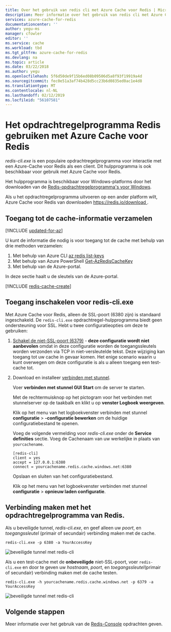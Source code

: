 ```yaml
---
title: Over het gebruik van redis cli met Azure Cache voor Redis | Microsoft Docs
description: Meer informatie over het gebruik van redis cli met Azure Cache voor Redis.
services: azure-cache-for-redis
documentationcenter: ''
author: yegu-ms
manager: cfowler
editor: ''
ms.service: cache
ms.workload: tbd
ms.tgt_pltfrm: azure-cache-for-redis
ms.devlang: na
ms.topic: article
ms.date: 03/22/2018
ms.author: yegu
ms.openlocfilehash: 5f6d50de9f15b6ed08b09506d5a8f93f19919a4d
ms.sourcegitcommit: fec0e51a3af74b428d5cc23b6d0835ed0ac1e4d8
ms.translationtype: MT
ms.contentlocale: nl-NL
ms.lasthandoff: 02/12/2019
ms.locfileid: "56107581"
---
```

# <a name="how-to-use-the-redis-command-line-tool-with-azure-cache-for-redis"></a>Het opdrachtregelprogramma Redis gebruiken met Azure Cache voor Redis

*redis-cli.exe* is een populaire opdrachtregelprogramma voor interactie met een Azure-Cache voor Redis als een client. Dit hulpprogramma is ook beschikbaar voor gebruik met Azure Cache voor Redis.

Het hulpprogramma is beschikbaar voor Windows-platforms door het downloaden van de [Redis-opdrachtregelprogramma's voor Windows](https://github.com/MSOpenTech/redis/releases/). 

Als u het opdrachtregelprogramma uitvoeren op een ander platform wilt, Azure Cache voor Redis van downloaden [ https://redis.io/download ](https://redis.io/download).

## <a name="gather-cache-access-information"></a>Toegang tot de cache-informatie verzamelen

[!INCLUDE [updated-for-az](../../includes/updated-for-az.md)]

U kunt de informatie die nodig is voor toegang tot de cache met behulp van drie methoden verzamelen:

1. Met behulp van Azure CLI [az redis list-keys](https://docs.microsoft.com/cli/azure/redis?view=azure-cli-latest#az-redis-list-keys)
2. Met behulp van Azure PowerShell [Get-AzRedisCacheKey](https://docs.microsoft.com/powershell/module/az.rediscache/Get-AzRedisCacheKey)
3. Met behulp van de Azure-portal.

In deze sectie haalt u de sleutels van de Azure-portal.

[!INCLUDE [redis-cache-create](../../includes/redis-cache-access-keys.md)]


## <a name="enable-access-for-redis-cliexe"></a>Toegang inschakelen voor redis-cli.exe

Met Azure Cache voor Redis, alleen de SSL-poort (6380 zijn) is standaard ingeschakeld. De `redis-cli.exe` opdrachtregel-hulpprogramma biedt geen ondersteuning voor SSL. Hebt u twee configuratieopties om deze te gebruiken:

1. [Schakel de niet-SSL-poort (6379)](cache-configure.md#access-ports) - **deze configuratie wordt niet aanbevolen** omdat in deze configuratie worden de toegangssleutels worden verzonden via TCP in niet-versleutelde tekst. Deze wijziging kan toegang tot uw cache in gevaar komen. Het enige scenario waarin u kunt overwegen om deze configuratie is als u alleen toegang een test-cache tot.

2. Download en installeer [verbinden met stunnel](https://www.stunnel.org/downloads.html).

    Voer **verbinden met stunnel GUI Start** om de server te starten.

    Met de rechtermuisknop op het pictogram voor het verbinden met stunnelserver op de taakbalk en klikt u op **venster Logboek weergeven**.

    Klik op het menu van het logboekvenster verbinden met stunnel **configuratie** > **-configuratie bewerken** om de huidige configuratiebestand te openen.

    Voeg de volgende vermelding voor *redis-cli.exe* onder de **Service definities** sectie. Voeg de Cachenaam van uw werkelijke in plaats van `yourcachename`. 

    ```
    [redis-cli]
    client = yes
    accept = 127.0.0.1:6380
    connect = yourcachename.redis.cache.windows.net:6380
    ```

    Opslaan en sluiten van het configuratiebestand. 
  
    Klik op het menu van het logboekvenster verbinden met stunnel **configuratie** > **opnieuw laden configuratie**.


## <a name="connect-using-the-redis-command-line-tool"></a>Verbinding maken met het opdrachtregelprogramma van Redis.

Als u beveiligde tunnel, *redis-cli.exe*, en geef alleen uw *poort*, en *toegangssleutel* (primair of secundair) verbinding maken met de cache.

```
redis-cli.exe -p 6380 -a YourAccessKey
```

![beveiligde tunnel met redis-cli](media/cache-how-to-redis-cli-tool/cache-redis-cli-stunnel.png)

Als u een test-cache met de **onbeveiligde** niet-SSL-poort, voer `redis-cli.exe` en door te geven uw *hostnaam*, *poort*, en *toegangssleutel*(primair of secundair) verbinding maken met de cache testen.

```
redis-cli.exe -h yourcachename.redis.cache.windows.net -p 6379 -a YourAccessKey
```

![beveiligde tunnel met redis-cli](media/cache-how-to-redis-cli-tool/cache-redis-cli-non-ssl.png)




## <a name="next-steps"></a>Volgende stappen

Meer informatie over het gebruik van de [Redis-Console](cache-configure.md#redis-console) opdrachten geven.

